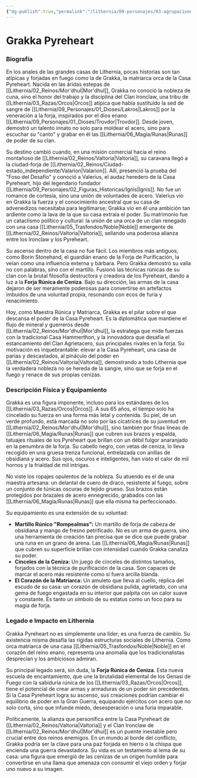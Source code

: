 ```yaml
---
{"dg-publish":true,"permalink":"/lithernia/09-personajes/03-agrupaciones/casa-pyreheart/grakka-pyreheart/","tags":["lithernia","personajes","Casa Pyreheart","Valtoria","orco"]}
---
```


# Grakka Pyreheart

### Biografía

En los anales de las grandes casas de Lithernia, pocas historias son tan atípicas y forjadas en fuego como la de Grakka, la matriarca orca de la Casa Pyreheart. Nacida en las áridas estepas de [[Lithernia/02_Reinos/Mor'dhul\|Mor'dhul]], Grakka no conoció la nobleza de cuna, sino el honor del trabajo y la disciplina del Clan Ironclaw, una tribu de [[Lithernia/03_Razas/Orcos\|Orcos]] atípica que había sustituido la sed de sangre de [[Lithernia/09_Personajes/01_Dioses/Lakros\|Lakros]] por la veneración a la forja, inspirados por el dios enano [[Lithernia/09_Personajes/01_Dioses/Trovdor\|Trovdor]]. Desde joven, demostró un talento innato no solo para moldear el acero, sino para escuchar su "canto" y grabar en él las [[Lithernia/06_Magia/Runas\|Runas]] de poder de su clan.

Su destino cambió cuando, en una misión comercial hacia el reino montañoso de [[Lithernia/02_Reinos/Valtoria\|Valtoria]], su caravana llegó a la ciudad-forja de [[Lithernia/02_Reinos/Ciudad-estado_independiente/Valarion\|Valarion]]. Allí, presenció la prueba del "Foso del Desafío" y conoció a Valerius, el audaz heredero de la Casa Pyreheart, hijo del legendario fundador [[Lithernia/09_Personajes/02_Figuras_Historicas/Ignis\|Ignis]]. No fue un romance de cortesía, sino una unión de voluntades de acero. Valerius vio en Grakka la fuerza y el conocimiento ancestral que su casa de advenedizos necesitaba para legitimarse; Grakka vio en él una ambición tan ardiente como la lava de la que su casa extraía el poder. Su matrimonio fue un cataclismo político y cultural: la unión de una orca de un clan renegado con una casa [[Lithernia/05_Trasfondos/Noble\|Noble]] emergente de [[Lithernia/02_Reinos/Valtoria\|Valtoria]], sellando una poderosa alianza entre los Ironclaw y los Pyreheart.

Su ascenso dentro de la casa no fue fácil. Los miembros más antiguos, como Borin Stonehand, el guardián enano de la Forja de Purificación, la veían como una influencia externa y bárbara. Pero Grakka demostró su valía no con palabras, sino con el martillo. Fusionó las técnicas rúnicas de su clan con la brutal filosofía destructora y creadora de los Pyreheart, dando a luz a la **Forja Rúnica de Ceniza**. Bajo su dirección, las armas de la casa dejaron de ser meramente poderosas para convertirse en artefactos imbuidos de una voluntad propia, resonando con ecos de furia y renacimiento.

Hoy, como Maestra Rúnica y Matriarca, Grakka es el pilar sobre el que descansa el poder de la Casa Pyreheart. Es la diplomática que mantiene el flujo de mineral y guerreros desde [[Lithernia/02_Reinos/Mor'dhul\|Mor'dhul]], la estratega que mide fuerzas con la tradicional Casa Hammerthon, y la innovadora que desafía el estancamiento del Clan Agrietacero, sus principales rivales en la forja. Su motivación es inquebrantable: elevar a la Casa Pyreheart, una casa de parias y descastados, al pináculo del poder en [[Lithernia/02_Reinos/Valtoria\|Valtoria]], demostrando a todo Lithernia que la verdadera nobleza no se hereda de la sangre, sino que se forja en el fuego y renace de sus propias cenizas.

### Descripción Física y Equipamiento

Grakka es una figura imponente, incluso para los estándares de los [[Lithernia/03_Razas/Orcos\|Orcos]]. A sus 65 años, el tiempo solo ha cincelado su fuerza en una forma más letal y contenida. Su piel, de un verde profundo, está marcada no solo por las cicatrices de su juventud en [[Lithernia/02_Reinos/Mor'dhul\|Mor'dhul]], sino también por finas líneas de [[Lithernia/06_Magia/Runas\|Runas]] que cubren sus brazos y espalda, tatuajes rituales de los Pyreheart que brillan con un débil fulgor anaranjado en la penumbra de la forja. Su cabello negro, con vetas de ceniza, lo lleva recogido en una gruesa trenza funcional, entrelazada con anillas de obsidiana y acero. Sus ojos, oscuros e inteligentes, han visto el calor de mil hornos y la frialdad de mil intrigas.

No viste los ropajes opulentos de la nobleza. Su atuendo es el de una maestra artesana: un delantal de cuero de draco, resistente al fuego, sobre un conjunto de túnicas oscuras de tejido grueso. Sus brazos están protegidos por brazales de acero ennegrecido, grabados con las [[Lithernia/06_Magia/Runas\|Runas]] que ella misma ha perfeccionado.

Su equipamiento es una extensión de su voluntad:
*   **Martillo Rúnico "Rompealmas":** Un martillo de forja de cabeza de obsidiana y mango de fresno petrificado. No es un arma de guerra, sino una herramienta de creación tan precisa que se dice que puede grabar una runa en un grano de arena. Las [[Lithernia/06_Magia/Runas\|Runas]] que cubren su superficie brillan con intensidad cuando Grakka canaliza su poder.
*   **Cinceles de la Ceniza:** Un juego de cinceles de distintos tamaños, forjados con la técnica de purificación de la casa. Son capaces de marcar el acero más resistente como si fuera arcilla blanda.
*   **El Corazón de la Matriarca:** Un amuleto que lleva al cuello, réplica del escudo de su casa: un corazón de obsidiana pulida, agrietado, con una gema de fuego engastada en su interior que palpita con un calor suave y constante. Es tanto un símbolo de su estatus como un foco para su magia de forja.

### Legado e Impacto en Lithernia

Grakka Pyreheart no es simplemente una líder; es una fuerza de cambio. Su existencia misma desafía las rígidas estructuras sociales de Lithernia. Como orca matriarca de una casa [[Lithernia/05_Trasfondos/Noble\|Noble]] en el corazón del reino enano, representa una anomalía que los tradicionalistas desprecian y los ambiciosos admiran.

Su principal legado será, sin duda, la **Forja Rúnica de Ceniza**. Esta nueva escuela de encantamiento, que une la brutalidad elemental de los Genasi de Fuego con la sabiduría rúnica de los [[Lithernia/03_Razas/Orcos\|Orcos]], tiene el potencial de crear armas y armaduras de un poder sin precedentes. Si la Casa Pyreheart logra su ascenso, sus creaciones podrían cambiar el equilibrio de poder en la Gran Guerra, equipando ejércitos con acero que no solo corta, sino que infunde miedo, desesperación o una furia imparable.

Políticamente, la alianza que personifica entre la Casa Pyreheart de [[Lithernia/02_Reinos/Valtoria\|Valtoria]] y el Clan Ironclaw de [[Lithernia/02_Reinos/Mor'dhul\|Mor'dhul]] es un puente inestable pero crucial entre dos reinos enemigos. En un mundo al borde del conflicto, Grakka podría ser la clave para una paz forjada en hierro o la chispa que encienda una guerra devastadora. Su vida es un testamento al lema de su casa: una figura que emergió de las cenizas de un origen humilde para convertirse en una llama que amenaza con consumir el viejo orden y forjar uno nuevo a su imagen.
